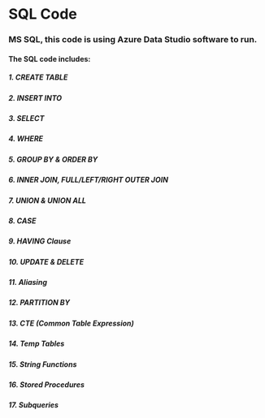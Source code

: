 # SQL Code

### MS SQL, this code is using Azure Data Studio software to run. 

#### The SQL code includes:

##### 1.  CREATE TABLE
##### 2.  INSERT INTO
##### 3.  SELECT 
##### 4.  WHERE 
##### 5.  GROUP BY & ORDER BY
##### 6.  INNER JOIN, FULL/LEFT/RIGHT OUTER JOIN
##### 7.  UNION & UNION ALL
##### 8.  CASE
##### 9.  HAVING Clause
##### 10. UPDATE & DELETE 
##### 11. Aliasing
##### 12. PARTITION BY
##### 13. CTE (Common Table Expression)
##### 14. Temp Tables
##### 15. String Functions
##### 16. Stored Procedures
##### 17. Subqueries

